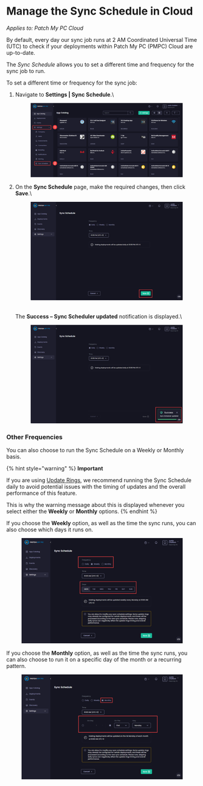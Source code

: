 # Manage the Sync Schedule in Cloud

_Applies to: Patch My PC Cloud_

By default, every day our sync job runs at 2 AM Coordinated Universal Time (UTC) to check if your deployments within Patch My PC (PMPC) Cloud are up-to-date.

The _Sync Schedule_ allows you to set a different time and frequency for the sync job to run.

To set a different time or frequency for the sync job:

1.  Navigate to **Settings | Sync Schedule**.\


    <figure><img src="../../.gitbook/assets/image (1717).png" alt="Navigating to “Settings | Sync Schedule”"><figcaption></figcaption></figure>


2.  On the **Sync Schedule** page, make the required changes, then click **Save**.\


    <figure><img src="../../.gitbook/assets/image (464).png" alt="Clicking “Save” to save your changes"><figcaption></figcaption></figure>

    \
    The **Success – Sync Scheduler updated** notification is displayed.\


    <figure><img src="../../.gitbook/assets/image (465).png" alt="“Success – Sync Scheduler saved” notification"><figcaption></figcaption></figure>

### Other Frequencies

You can also choose to run the Sync Schedule on a Weekly or Monthly basis.

{% hint style="warning" %}
**Important**

If you are using [Update Rings](../cloud-deployments/cloud-update-rings/), we recommend running the Sync Schedule daily to avoid potential issues with the timing of updates and the overall performance of this feature.

This is why the warning message about this is displayed whenever you select either the **Weekly** or **Monthly** options.
{% endhint %}

If you choose the **Weekly** option, as well as the time the sync runs, you can also choose which days it runs on.

<figure><img src="../../.gitbook/assets/image (2116).png" alt="Choosing the “Weekly” option"><figcaption></figcaption></figure>

If you choose the **Monthly** option, as well as the time the sync runs, you can also choose to run it on a specific day of the month or a recurring pattern.

<figure><img src="../../.gitbook/assets/image (2117).png" alt="Choosing the “Monthly” option"><figcaption></figcaption></figure>
